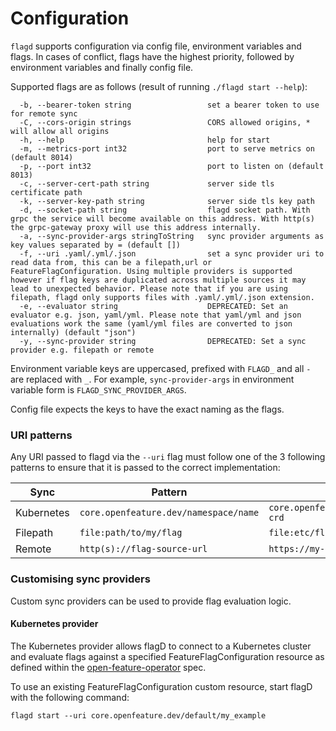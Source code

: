 # Configuration

`flagd` supports configuration via config file, environment variables and flags. In cases of conflict, flags have the
highest priority, followed by environment variables and finally config file.

Supported flags are as follows (result of running `./flagd start --help`):

```
  -b, --bearer-token string                 set a bearer token to use for remote sync
  -C, --cors-origin strings                 CORS allowed origins, * will allow all origins
  -h, --help                                help for start
  -m, --metrics-port int32                  port to serve metrics on (default 8014)
  -p, --port int32                          port to listen on (default 8013)
  -c, --server-cert-path string             server side tls certificate path
  -k, --server-key-path string              server side tls key path
  -d, --socket-path string                  flagd socket path. With grpc the service will become available on this address. With http(s) the grpc-gateway proxy will use this address internally.
  -a, --sync-provider-args stringToString   sync provider arguments as key values separated by = (default [])
  -f, --uri .yaml/.yml/.json                set a sync provider uri to read data from, this can be a filepath,url or FeatureFlagConfiguration. Using multiple providers is supported however if flag keys are duplicated across multiple sources it may lead to unexpected behavior. Please note that if you are using filepath, flagd only supports files with .yaml/.yml/.json extension.
  -e, --evaluator string                    DEPRECATED: Set an evaluator e.g. json, yaml/yml. Please note that yaml/yml and json evaluations work the same (yaml/yml files are converted to json internally) (default "json")
  -y, --sync-provider string                DEPRECATED: Set a sync provider e.g. filepath or remote
```

Environment variable keys are uppercased, prefixed with `FLAGD_` and all `-` are replaced with `_`. For example,
`sync-provider-args` in environment variable form is `FLAGD_SYNC_PROVIDER_ARGS`.

Config file expects the keys to have the exact naming as the flags.

### URI patterns

Any URI passed to flagd via the `--uri` flag must follow one of the 3 following patterns to ensure that it is passed to the correct implementation: 

| Sync      | Pattern | Example |
| ----------- | ----------- | ----------- |
| Kubernetes      | `core.openfeature.dev/namespace/name`       | `core.openfeature.dev/default/my-crd`       |
| Filepath   | `file:path/to/my/flag`        | `file:etc/flagd/my-flags.json`       |
| Remote   | `http(s)://flag-source-url`        | `https://my-flags.com/flags`       |



### Customising sync providers

Custom sync providers can be used to provide flag evaluation logic.

#### Kubernetes provider 

The Kubernetes provider allows flagD to connect to a Kubernetes cluster and evaluate flags against a specified FeatureFlagConfiguration resource as defined within the [open-feature-operator](https://github.com/open-feature/open-feature-operator/blob/main/apis/core/v1alpha1/featureflagconfiguration_types.go) spec.

To use an existing FeatureFlagConfiguration custom resource, start flagD with the following command:

```shell
flagd start --uri core.openfeature.dev/default/my_example
```